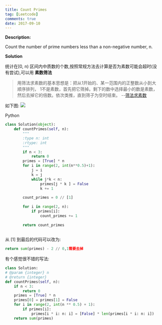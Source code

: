 ```yaml
---
title: Count Primes
tag: [Leetcode]
comments: true
date: 2017-09-10
---
```







**Description:**

Count the number of prime numbers less than a non-negative number, n.

**Solution**

统计在[0, n) 区间内中质数的个数,按照常规方法去计算是否为素数可能会超时(没有尝试),可以用 **素数筛法**

>用筛法求素数的基本思想是：把从1开始的、某一范围内的正整数从小到大顺序排列， 1不是素数，首先把它筛掉。剩下的数中选择最小的数是素数，然后去掉它的倍数。依次类推，直到筛子为空时结束。 --[筛法求素数](https://baike.baidu.com/item/%E7%AD%9B%E6%B3%95%E6%B1%82%E7%B4%A0%E6%95%B0/8670409?fr=aladdin&fromid=15458451&fromtitle=%E7%B4%A0%E6%95%B0%E7%AD%9B%E6%B3%95#5)

如下图:
![](http://ww1.sinaimg.cn/large/006wYWbGly1fjehvrh7b6g30cd0a9q6x.gif)

Python

```python
class Solution(object):
    def countPrimes(self, n):
        """
        :type n: int
        :rtype: int
        """
        if n < 3:
            return 0
        primes = [True] * n
        for i in range(2, int(n**0.5)+1):
            j = i
            k = j
            while j*k < n:
                primes[j * k ] = False
                k += 1
        
        count_primes = 0 // [1]
        
        for i in range(2, n):
            if primes[i]:
                count_primes += 1
        
        return count_primes
        
```


从 [1] 到最后的代码可以改为:

```python
return sum(primes) - 2 // 0,1需要去掉
```

有个感觉很不错的写法:

```python
class Solution:
# @param {integer} n
# @return {integer}
def countPrimes(self, n):
    if n < 3:
        return 0
    primes = [True] * n
    primes[0] = primes[1] = False
    for i in range(2, int(n ** 0.5) + 1):
        if primes[i]:
            primes[i * i: n: i] = [False] * len(primes[i * i: n: i])
    return sum(primes)
```
